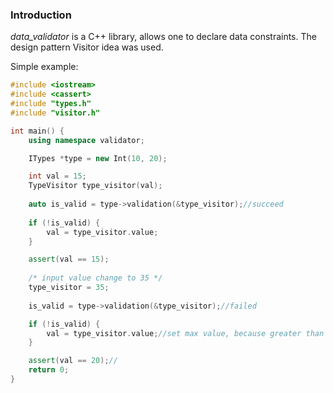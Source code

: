 ### Introduction

*data_validator* is a C++ library, allows one to declare data constraints. The design pattern Visitor idea was used․

Simple example:

```cpp
#include <iostream>
#include <cassert>
#include "types.h"
#include "visitor.h"

int main() {
    using namespace validator;

    ITypes *type = new Int(10, 20);

    int val = 15;
    TypeVisitor type_visitor(val);
    
    auto is_valid = type->validation(&type_visitor);//succeed
    
    if (!is_valid) {
        val = type_visitor.value;
    }

    assert(val == 15);
    
    /* input value change to 35 */
    type_visitor = 35;
    
    is_valid = type->validation(&type_visitor);//failed

    if (!is_valid) {
        val = type_visitor.value;//set max value, because greater than max value
    }

    assert(val == 20);//
    return 0;
}

```